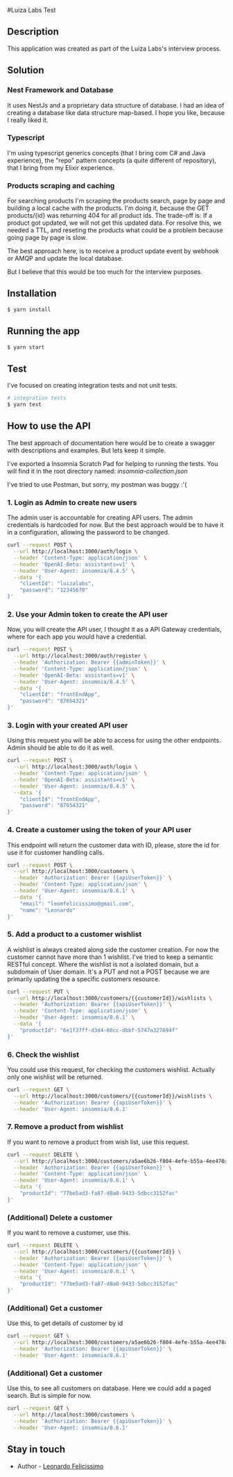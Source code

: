 
#Luiza Labs Test

## Description

This application was created as part of the Luiza Labs's interview process.

## Solution

### Nest Framework and Database

It uses NestJs and a proprietary data structure of database. I had an idea of creating a 
database like data structure map-based. I hope you like, because I really liked it.

### Typescript
I'm using typescript generics concepts (that I bring com C# and Java experience), 
the "repo" pattern concepts (a quite different of repository), that I bring from my Elixir experience.

### Products scraping and caching

For searching products I'm scraping the products search, page by page and building a local cache with the products.
I'm doing it, because the GET products/{id} was returning 404 for all product ids.
The trade-off is: If a product got updated, we will not get this updated data. For resolve this, we needed a TTL, and
reseting the products what could be a problem because going page by page is slow.

The best approach here, is to receive a product update event by webhook or AMQP and update the local database.

But I believe that this would be too much for the interview purposes.

## Installation

```bash
$ yarn install
```

## Running the app

```bash
$ yarn start
```

## Test

I've focused on creating integration tests and not unit tests.

```bash
# integration tests
$ yarn test
```

## How to use the API

The best approach of documentation here would be to create a swagger with descriptions and examples.
But lets keep it simple.

I've exported a Insomnia Scratch Pad for helping to running the tests. You will find it in the root
directory named: *insomnia-collection.json*

I've tried to use Postman, but sorry, my postman was buggy :'(

### 1. Login as Admin to create new users

The admin user is accountable for creating API users. The admin credentials is hardcoded for now.
But the best approach would be to have it in a configuration, allowing the password to be changed.

```bash
curl --request POST \
  --url http://localhost:3000/auth/login \
  --header 'Content-Type: application/json' \
  --header 'OpenAI-Beta: assistants=v1' \
  --header 'User-Agent: insomnia/8.4.5' \
  --data '{
	"clientId": "luizalabs",
	"password": "12345678"
}'
```

### 2. Use your Admin token to create the API user

Now, you will create the API user, I thought it as a API Gateway credentials, where for each app you
would have a credential.

```bash
curl --request POST \
  --url http://localhost:3000/auth/register \
  --header 'Authorization: Bearer {{adminToken}}' \
  --header 'Content-Type: application/json' \
  --header 'OpenAI-Beta: assistants=v1' \
  --header 'User-Agent: insomnia/8.4.5' \
  --data '{
	"clientId": "frontEndApp",
	"password": "87654321"
}'
```

### 3. Login with your created API user

Using this request you will be able to access for using the other endpoints. Admin should be able to do it as well.

```bash
curl --request POST \
  --url http://localhost:3000/auth/login \
  --header 'Content-Type: application/json' \
  --header 'OpenAI-Beta: assistants=v1' \
  --header 'User-Agent: insomnia/8.4.5' \
  --data '{
	"clientId": "frontEndApp",
	"password": "87654321"
}'
```

### 4. Create a customer using the token of your API user

This endpoint will return the customer data with ID, please, store the id for use it for customer handling calls.

```bash
curl --request POST \
  --url http://localhost:3000/customers \
  --header 'Authorization: Bearer {{apiUserToken}}' \
  --header 'Content-Type: application/json' \
  --header 'User-Agent: insomnia/8.6.1' \
  --data '{
	"email": "leomfelicissimo@gmail.com",
	"name": "Leonardo"
}'
```

### 5. Add a product to a customer wishlist

A wishlist is always created along side the customer creation. For now the customer cannot have more than 1 wishlist.
I've tried to keep a semantic RESTful concept. Where the wishlist is not a isolated domain, but a subdomain of User domain.
It's a PUT and not a POST because we are primarily updating the a specific customers resource.

```bash
curl --request PUT \
  --url http://localhost:3000/customers/{{customerId}}/wishlists \
  --header 'Authorization: Bearer {{apiUserToken}}' \
  --header 'Content-Type: application/json' \
  --header 'User-Agent: insomnia/8.6.1' \
  --data '{
	"productId": "6e1f37ff-d3d4-88cc-dbbf-5747a327694f"
}'
```

### 6. Check the wishlist

You could use this request, for checking the customers wishlist. Actually only one wishlist will be returned.

```bash
curl --request GET \
  --url http://localhost:3000/customers/{{customerId}}/wishlists \
  --header 'Authorization: Bearer {{apiUserToken}}' \
  --header 'User-Agent: insomnia/8.6.1'
```

### 7. Remove a product from wishlist
If you want to remove a product from wish list, use this request.

```bash
curl --request DELETE \
  --url http://localhost:3000/customers/a5ae6b26-f804-4efe-b55a-4ee470a96af1/wishlists \
  --header 'Authorization: Bearer {{apiUserToken}}' \
  --header 'Content-Type: application/json' \
  --header 'User-Agent: insomnia/8.6.1' \
  --data '{
	"productId": "77be5ad3-fa87-d8a0-9433-5dbcc3152fac"
}'
```

### (Additional) Delete a customer
If you want to remove a customer, use this.

```bash
curl --request DELETE \
  --url http://localhost:3000/customers/{{customerId}} \
  --header 'Authorization: Bearer {{apiUserToken}}' \
  --header 'Content-Type: application/json' \
  --header 'User-Agent: insomnia/8.6.1' \
  --data '{
	"productId": "77be5ad3-fa87-d8a0-9433-5dbcc3152fac"
}'
```

### (Additional) Get a customer
Use this, to get details of customer by id

```bash
curl --request GET \
  --url http://localhost:3000/customers/a5ae6b26-f804-4efe-b55a-4ee470a96af1 \
  --header 'Authorization: Bearer {{apiUserToken}}' \
  --header 'User-Agent: insomnia/8.6.1'
```

### (Additional) Get a customer
Use this, to see all customers on database. Here we could add a paged search.
But is simple for now.

```bash
curl --request GET \
  --url http://localhost:3000/customers \
  --header 'Authorization: Bearer {{apiUserToken}}' \
  --header 'User-Agent: insomnia/8.6.1'
```

## Stay in touch

- Author - [Leonardo Felicissimo](https://www.linkedin.com/in/leomfelicissimo/)
